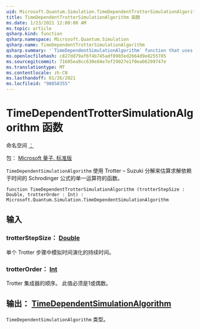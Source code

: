 ```yaml
---
uid: Microsoft.Quantum.Simulation.TimeDependentTrotterSimulationAlgorithm
title: TimeDependentTrotterSimulationAlgorithm 函数
ms.date: 1/23/2021 12:00:00 AM
ms.topic: article
qsharp.kind: function
qsharp.namespace: Microsoft.Quantum.Simulation
qsharp.name: TimeDependentTrotterSimulationAlgorithm
qsharp.summary: '`TimeDependentSimulationAlgorithm` function that uses a Trotter–Suzuki decomposition to approximate a unitary operator that solves the time-dependent Schrodinger equation.'
ms.openlocfilehash: c827dd79af6f4b745adf8903ed2664d9e8255785
ms.sourcegitcommit: 71605ea9cc630e84e7ef29027e1f0ea06299747e
ms.translationtype: MT
ms.contentlocale: zh-CN
ms.lasthandoff: 01/26/2021
ms.locfileid: "98858355"
---
```

# <a name="timedependenttrottersimulationalgorithm-function"></a>TimeDependentTrotterSimulationAlgorithm 函数

命名空间 [：](xref:Microsoft.Quantum.Simulation)

包： [Microsoft 量子. 标准版](https://nuget.org/packages/Microsoft.Quantum.Standard)


`TimeDependentSimulationAlgorithm` 使用 Trotter – Suzuki 分解来估算求解依赖于时间的 Schrodinger 公式的单一运算符的函数。

```qsharp
function TimeDependentTrotterSimulationAlgorithm (trotterStepSize : Double, trotterOrder : Int) : Microsoft.Quantum.Simulation.TimeDependentSimulationAlgorithm
```


## <a name="input"></a>输入

### <a name="trotterstepsize--double"></a>trotterStepSize： [Double](xref:microsoft.quantum.lang-ref.double)

单个 Trotter 步骤中模拟时间演化的持续时间。


### <a name="trotterorder--int"></a>trotterOrder： [Int](xref:microsoft.quantum.lang-ref.int)

Trotter 集成器的顺序。 此值必须是1或偶数。



## <a name="output--timedependentsimulationalgorithm"></a>输出： [TimeDependentSimulationAlgorithm](xref:Microsoft.Quantum.Simulation.TimeDependentSimulationAlgorithm)

`TimeDependentSimulationAlgorithm` 类型。